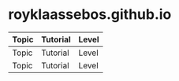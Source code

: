 # royklaassebos.github.io

| Topic | Tutorial | Level |
| :----- | :----- | :----- |
| Topic | Tutorial | Level |
| Topic | Tutorial | Level |


